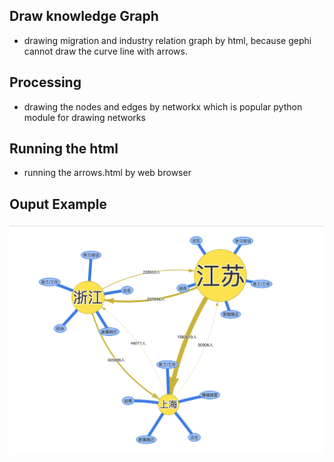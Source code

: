 ## Draw knowledge Graph 

* drawing migration and industry relation graph by html, because gephi cannot draw the curve line with arrows.

## Processing
*  drawing the nodes and edges by networkx which is popular python module for drawing networks



## Running the html 

* running the arrows.html by web browser 

## Ouput Example 

 ![屏幕快照 2019-08-10 上午10.54.37](./output_example.png)